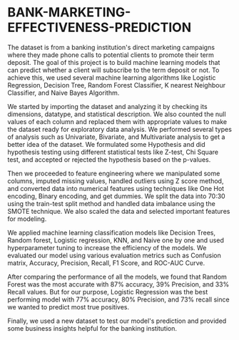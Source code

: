 # BANK-MARKETING-EFFECTIVENESS-PREDICTION
The dataset is from a banking institution's direct marketing campaigns where they made phone calls to potential clients to promote their term deposit. The goal of this project is to build machine learning models that can predict whether a client will subscribe to the term deposit or not. To achieve this, we used several machine learning algorithms like Logistic Regression, Decision Tree, Random Forest Classifier, K nearest Neighbour Classifier, and Naive Bayes Algorithm.

We started by importing the dataset and analyzing it by checking its dimensions, datatype, and statistical description. We also counted the null values of each column and replaced them with appropriate values to make the dataset ready for exploratory data analysis. We performed several types of analysis such as Univariate, Bivariate, and Multivariate analysis to get a better idea of the dataset. We formulated some Hypothesis and did hypothesis testing using different statistical tests like Z-test, Chi Square test, and accepted or rejected the hypothesis based on the p-values.

Then we proceeded to feature engineering where we manipulated some columns, imputed missing values, handled outliers using Z score method, and converted data into numerical features using techniques like One Hot encoding, Binary encoding, and get dummies. We split the data into 70:30 using the train-test split method and handled data imbalance using the SMOTE technique. We also scaled the data and selected important features for modeling.

We applied machine learning classification models like Decision Trees, Random forest, Logistic regression, KNN, and Naive one by one and used hyperparameter tuning to increase the efficiency of the models. We evaluated our model using various evaluation metrics such as Confusion matrix, Accuracy, Precision, Recall, F1 Score, and ROC-AUC Curve.

After comparing the performance of all the models, we found that Random Forest was the most accurate with 87% accuracy, 39% Precision, and 33% Recall values. But for our purpose, Logistic Regression was the best performing model with 77% accuracy, 80% Precision, and 73% recall since we wanted to predict most true positives.

Finally, we used a new dataset to test our model's prediction and provided some business insights helpful for the banking institution.
